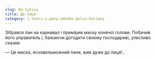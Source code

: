 ```yaml
---
slug: do-lytsia
title: До лиця
category: i-tsari-i-pany-odnoho-polia-buriany
---
```

Зібрався пан на карнавал і примірив маску конячої голови. Побачив його управитель і, бажаючи догодити своєму господареві, улесливо сказав:

— Ця маска, ясновельможний пане, вам дуже до лиця!..
